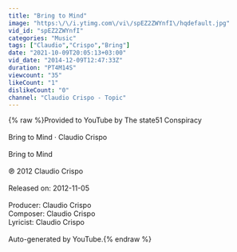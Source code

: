 ```yaml
---
title: "Bring to Mind"
image: "https:\/\/i.ytimg.com\/vi\/spEZ2ZWYnfI\/hqdefault.jpg"
vid_id: "spEZ2ZWYnfI"
categories: "Music"
tags: ["Claudio","Crispo","Bring"]
date: "2021-10-09T20:05:13+03:00"
vid_date: "2014-12-09T12:47:33Z"
duration: "PT4M14S"
viewcount: "35"
likeCount: "1"
dislikeCount: "0"
channel: "Claudio Crispo - Topic"
---
```

{% raw %}Provided to YouTube by The state51 Conspiracy<br /><br />Bring to Mind · Claudio Crispo<br /><br />Bring to Mind<br /><br />℗ 2012 Claudio Crispo<br /><br />Released on: 2012-11-05<br /><br />Producer: Claudio Crispo<br />Composer: Claudio Crispo<br />Lyricist: Claudio Crispo<br /><br />Auto-generated by YouTube.{% endraw %}
